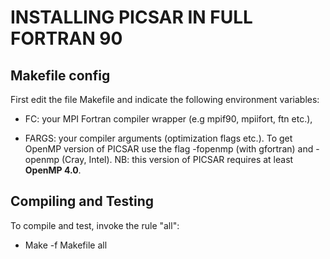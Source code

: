 **INSTALLING PICSAR IN FULL FORTRAN 90**
========================================


**Makefile config**
-------------------------

First edit the file Makefile and indicate the following environment variables:

* FC: your MPI Fortran compiler wrapper (e.g mpif90, mpiifort, ftn etc.),

* FARGS: your compiler arguments (optimization flags etc.). To get OpenMP version of PICSAR use the flag -fopenmp (with gfortran) and -openmp (Cray, Intel). NB: this version of PICSAR requires at least **OpenMP 4.0**. 

**Compiling and Testing**
-------------------------

To compile and test, invoke the rule "all": 

* Make -f Makefile all

